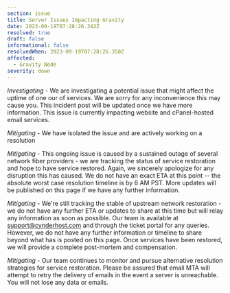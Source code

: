 ```yaml
---
section: issue
title: Server Issues Impacting Gravity
date: 2023-09-19T07:28:26.342Z
resolved: true
draft: false
informational: false
resolvedWhen: 2023-09-19T07:28:26.350Z
affected:
  - Gravity Node
severity: down
---
```

*Investigating* - We are investigating a potential issue that might affect the uptime of one our of services. We are sorry for any inconvenience this may cause you. This incident post will be updated once we have more information. This issue is currently impacting website and cPanel-hosted email services.  

*﻿Mitigating* - We have isolated the issue and are actively working on a resolution

*﻿Mitigating* - This ongoing issue is caused by a sustained outage of several network fiber providers - we are tracking the status of service restoration and hope to have service restored. Again, we sincerely apologize for any disruption this has caused. We do not have an exact ETA at this point -- the absolute worst case resolution timeline is by 6 AM PST. More updates will be published on this page if we have any further information.

*﻿Mitigating* - We're still tracking the stable of upstream network restoration - we do not have any further ETA or updates to share at this time but will relay any information as soon as possible. Our team is available at support@cynderhost.com and through the ticket portal for any queries. However, we do not have any further information or timeline to share beyond what has is posted on this page. Once services have been restored, we will provide a complete post-mortem and compensation.

*﻿Mitigating* - Our team continues to monitor and pursue alternative resolution strategies for service restoration. Please be assured that email MTA will attempt to retry the delivery of emails in the event a server is unreachable. You will not lose any data or emails. 